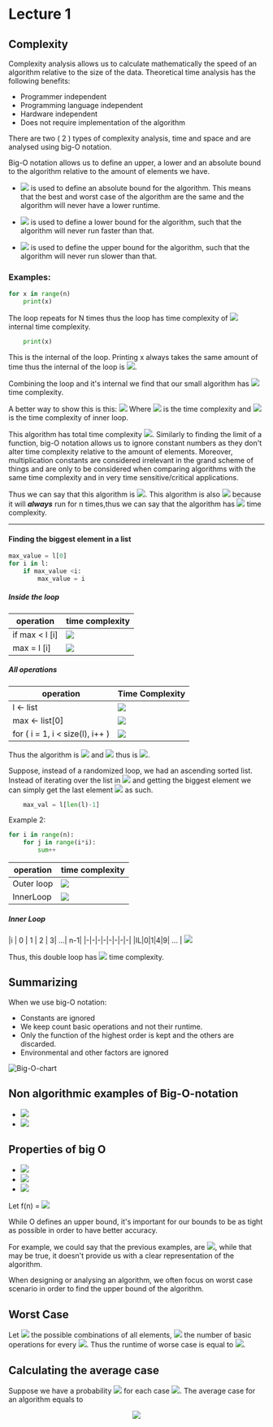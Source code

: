 # Lecture 1
  
  
## Complexity
  
  
Complexity analysis allows us to calculate mathematically the speed of an algorithm relative to the size of the data.
Theoretical time analysis has the following benefits:
  
* Programmer independent
* Programming language independent
* Hardware independent
* Does not require implementation of the algorithm
  
There are two ( 2 ) types of complexity analysis, time and space and are analysed using big-O notation.
  
Big-O notation allows us to define an upper, a lower and an absolute bound to the algorithm relative to the amount of elements we have.
  
* <img src="https://latex.codecogs.com/gif.latex?&#x5C;Theta"/> is used to define an absolute bound for the algorithm. This means that the best and worst case of the algorithm are the same and the algorithm will never have a lower runtime.
  
* <img src="https://latex.codecogs.com/gif.latex?&#x5C;Omega"/> is used to define a lower bound for the algorithm, such that the algorithm will never run faster than that.
* <img src="https://latex.codecogs.com/gif.latex?{O}"/> is used to define the upper bound for the algorithm, such that the algorithm will never run slower than that.
  
### Examples:
  
  
```python
for x in range(n)
    print(x)
```
  
The loop repeats for  N times thus the loop has time complexity of <img src="https://latex.codecogs.com/gif.latex?O(n)%20&#x5C;times"/> internal time complexity.
  
```python
    print(x)
```
  
This is the internal of the loop. Printing x always takes the same amount of time thus the internal of the loop is <img src="https://latex.codecogs.com/gif.latex?O(1)"/>.
  
Combining the loop and it's internal we find that our small algorithm has <img src="https://latex.codecogs.com/gif.latex?O(n)%20{&#x5C;times}%20O(1)%20=%20O(n)"/> time complexity. 
  
A better way to show this is this:
<img src="https://latex.codecogs.com/gif.latex?T=%20&#x5C;Sigma_{i=1}^n%20IL%20=%20&#x5C;Sigma_{i=1}^n%201%20=%20O(n)"/>
Where <img src="https://latex.codecogs.com/gif.latex?T"/> is the time complexity and <img src="https://latex.codecogs.com/gif.latex?IL"/> is the time complexity of inner loop.
  
This algorithm has total time complexity <img src="https://latex.codecogs.com/gif.latex?O(1)+O(n)%20=%20O(n+1)"/>.
Similarly to finding the limit of a function, big-O notation allows us to ignore constant numbers as they don't alter time complexity relative to the amount of elements. Moreover, multiplication constants are considered irrelevant in the grand scheme of things and are only to be considered when comparing algorithms with the same time complexity and in very time sensitive/critical applications.
  
Thus we can say that this algorithm is <img src="https://latex.codecogs.com/gif.latex?{O(n)}"/>.
This algorithm is also <img src="https://latex.codecogs.com/gif.latex?&#x5C;Omega(n)"/> because it will ***always*** run for n times,thus we can say that the algorithm has <img src="https://latex.codecogs.com/gif.latex?&#x5C;Theta(n)"/> time complexity.
___
  
#### Finding the biggest element in a list
  
  
```python
max_value = l[0]
for i in l:
    if max_value <i:
        max_value = i
```
  
##### Inside the loop
  
  
|operation|time complexity|
|---------|---------------|
|if max < l [i] | <img src="https://latex.codecogs.com/gif.latex?O(1)"/>
|max = l [i]|<img src="https://latex.codecogs.com/gif.latex?O(1)"/>
  
##### All operations
  
  
| operation|Time Complexity |    
|--------|------------------|
|l <- list| <img src="https://latex.codecogs.com/gif.latex?{O(1)}"/>|
|max <- list[0] | <img src="https://latex.codecogs.com/gif.latex?O(1)"/>|
|for ( i = 1, i < size(l), i++ )| <img src="https://latex.codecogs.com/gif.latex?{O(n)%20&#x5C;times%20IL%20=%20&#x5C;Sigma_{i=1}^n%20IL}%20=%20&#x5C;Sigma_{i=1}^n%201%20=%20O(n)"/>
  
Thus the algorithm is <img src="https://latex.codecogs.com/gif.latex?{O(n)}"/> and <img src="https://latex.codecogs.com/gif.latex?{&#x5C;Omega(n)}"/> thus is <img src="https://latex.codecogs.com/gif.latex?{&#x5C;Theta(n)}"/>.
  
Suppose, instead of a randomized loop, we had an ascending sorted list. Instead of iterating over the list in <img src="https://latex.codecogs.com/gif.latex?{&#x5C;Theta(n)}"/> and getting the biggest element we can simply get the last element <img src="https://latex.codecogs.com/gif.latex?{&#x5C;Theta(1)}"/> as such.
  
```python
    max_val = l[len(l)-1] 
```
  
  
Example 2:
```python
for i in range(n):
    for j in range(i*i):
        sum++
```
  
|operation| time complexity|
|-|-|
|Outer loop|<img src="https://latex.codecogs.com/gif.latex?{&#x5C;Sigma_{i=1}^nInnerLoop}"/>|
|InnerLoop|<img src="https://latex.codecogs.com/gif.latex?{&#x5C;Sigma_{j=1}^{i^2}1}"/>|
  
##### Inner Loop
  
  
|i | 0 | 1 | 2 | 3| ...| n-1|
|-|-|-|-|-|-|-|-|
|IL|0|1|4|9| ... | <img src="https://latex.codecogs.com/gif.latex?{(n-1)^2}"/>
  
Thus, this double loop has <img src="https://latex.codecogs.com/gif.latex?{&#x5C;Theta(n*(n^2+2+1))=&#x5C;Theta(N^3)}"/> time complexity.
  
## Summarizing
  
  
When we use big-O notation:
  
* Constants are ignored
* We keep count basic operations and not their runtime.
* Only the function of the highest order is kept and the others are discarded.
* Environmental and other factors are ignored
  
![Big-O-chart](./images/big-O-chart.png )
  
## Non algorithmic examples of Big-O-notation
  
  
* <img src="https://latex.codecogs.com/gif.latex?{7*n*lnn%20+%20n^2}%20=%20O(n^2)"/>
* <img src="https://latex.codecogs.com/gif.latex?{20*n^3%20+%20nlogn%20+%205%20+%2023n^2}%20=%20O(n^3)"/>
  
## Properties of big O
  
  
* <img src="https://latex.codecogs.com/gif.latex?{O(X+Y)%20=%20O(X)+O(Y)}%20&#x5C;in%20max(O(X),O(Y))"/>
* <img src="https://latex.codecogs.com/gif.latex?{O(X*Y)%20=%20O(X)*O(Y)%20&#x5C;in%20O(X*Y)}"/>
* <img src="https://latex.codecogs.com/gif.latex?{O(cX)%20=%20O(X)}"/>
  
Let f(n) = <img src="https://latex.codecogs.com/gif.latex?{16*n+20n^2%20+%203logn%20+%208}%20=%20O(n%20+%20n^2%20+logn%20+8)%20=%20O(n%20+%20n^2%20+%20logn)%20=%20O(n^2)"/>
  
While O defines an upper bound, it's important for our bounds to be as tight as possible in order to have better accuracy.
  
For example, we could say that the previous examples, are <img src="https://latex.codecogs.com/gif.latex?O(n^4)"/>, while that may be true, it doesn't provide us with a clear representation of the algorithm.
  
When designing or analysing an algorithm, we often focus on worst case scenario in order to find the upper bound of the algorithm.
  
## Worst Case
  
  
Let <img src="https://latex.codecogs.com/gif.latex?D_n"/> the possible combinations of all elements, <img src="https://latex.codecogs.com/gif.latex?t(I)"/> the number of basic operations for every <img src="https://latex.codecogs.com/gif.latex?i%20&#x5C;in%20D_n"/>. Thus the runtime of worse case is equal  to <img src="https://latex.codecogs.com/gif.latex?max%20&#x5C;{%20t(I)%20|%20I%20&#x5C;in%20D_n&#x5C;}"/>.
  
## Calculating the average case
  
  
Suppose we have a probability **<img src="https://latex.codecogs.com/gif.latex?{p(I)}"/>** for each case <img src="https://latex.codecogs.com/gif.latex?{I&#x5C;in%20D_n}"/>. The average case for an algorithm equals to <p align="center"><img src="https://latex.codecogs.com/gif.latex?{&#x5C;Sigma_{i&#x5C;in%20D_n}%20p(I)%20&#x5C;times%20t(I)}"/></p>  
  
  
